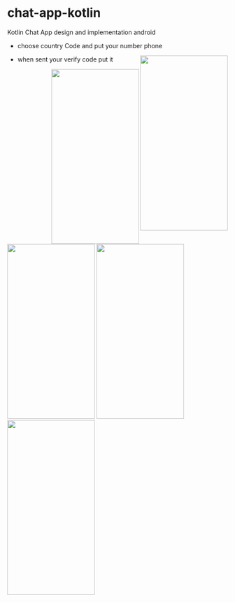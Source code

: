 # chat-app-kotlin
Kotlin Chat App design and implementation android

* choose country Code and put your number phone 
<img src="https://user-images.githubusercontent.com/55391701/107904965-05328680-6f56-11eb-827b-840d970c1f93.png" align="right" width="200" height="400" />

* when sent your verify code put it
<img src="https://user-images.githubusercontent.com/55391701/107906431-c7cff800-6f59-11eb-9a11-e68aed6aeb0c.png" align="right" width="200" height="400" />


<img src="https://user-images.githubusercontent.com/55391701/107906733-8429be00-6f5a-11eb-8fd5-deef1294c1fc.png" width="200" height="400" />


<img src="https://user-images.githubusercontent.com/55391701/107906742-8ab83580-6f5a-11eb-9662-ee4a06e60435.png" width="200" height="400" />

<img src="https://user-images.githubusercontent.com/55391701/107906744-8d1a8f80-6f5a-11eb-8063-59bf9014ea0d.png" width="200" height="400" />
